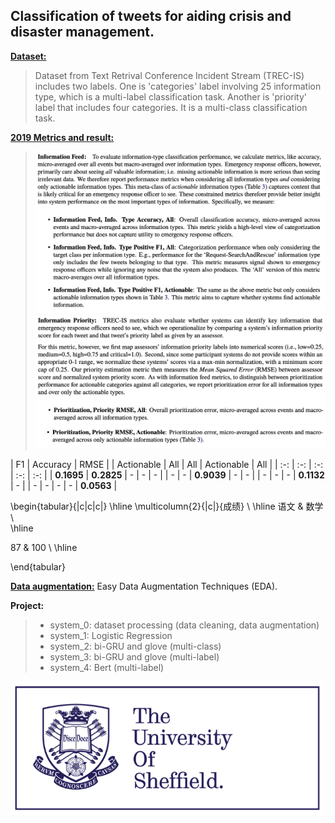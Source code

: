 
## Classification of tweets for aiding crisis and disaster management.

**[Dataset:](http://dcs.gla.ac.uk/~richardm/TREC_IS/2020/data.html)** 
>Dataset from Text Retrival Conference Incident Stream (TREC-IS) includes two labels. One is 'categories' label involving 25 information type, which is a multi-label classification task. Another is 'priority' label that includes four categories. It is a multi-class classification task.

**[2019 Metrics and result:](http://dcs.gla.ac.uk/~richardm/TREC_IS/2020/ISCRAM_2020_TREC_IS.pdf)** 
> <img src="image/metrics_1.png" width="500">
> <img src="image/metrics_2.png" width="500">
> <img src="image/metrics_3.png" width="500">

| F1 | Accuracy | RMSE |
| Actionable | All | All | Actionable | All |
| :-: | :-: | :-: | :-: | :-: | 
| **0.1695** | **0.2825** | - | - | - |
| - | - | **0.9039** | - | - |
| - | - | - | **0.1132** | - |
| - | - | - | - | **0.0563** |


\begin{tabular}{|c|c|c|}
\hline
\multicolumn{2}{|c|}{成绩}  \\ \hline
语文  &   数学  \\   
\hline

87    & 100  \\
\hline

\end{tabular}


**[Data augmentation:](https://github.com/jasonwei20/eda_nlp)** Easy Data Augmentation Techniques (EDA).

**Project:**
>* system_0: dataset processing (data cleaning, data augmentation)
>* system_1: Logistic Regression
>* system_2: bi-GRU and glove (multi-class)
>* system_3: bi-GRU and glove (multi-label)
>* system_4: Bert (multi-label)

<img src="image/sheffield.png" width="500">
